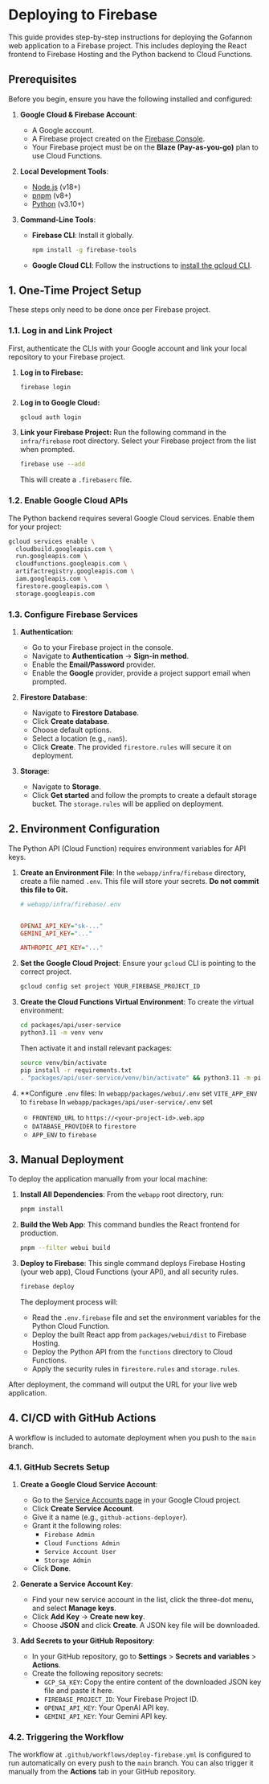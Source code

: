 # Deploying to Firebase

This guide provides step-by-step instructions for deploying the Gofannon web application to a Firebase project. This includes deploying the React frontend to Firebase Hosting and the Python backend to Cloud Functions.

## Prerequisites

Before you begin, ensure you have the following installed and configured:

1.  **Google Cloud & Firebase Account**:
    *   A Google account.
    *   A Firebase project created on the [Firebase Console](https://console.firebase.google.com/).
    *   Your Firebase project must be on the **Blaze (Pay-as-you-go)** plan to use Cloud Functions.

2.  **Local Development Tools**:
    *   [Node.js](https://nodejs.org/) (v18+)
    *   [pnpm](https://pnpm.io/installation) (v8+)
    *   [Python](https://www.python.org/downloads/) (v3.10+)

3.  **Command-Line Tools**:
    *   **Firebase CLI**: Install it globally.
        ```bash
        npm install -g firebase-tools
        ```
    *   **Google Cloud CLI**: Follow the instructions to [install the gcloud CLI](https://cloud.google.com/sdk/docs/install).

## 1. One-Time Project Setup

These steps only need to be done once per Firebase project.

### 1.1. Log in and Link Project

First, authenticate the CLIs with your Google account and link your local repository to your Firebase project.

1.  **Log in to Firebase:**
    ```bash
    firebase login
    ```

2.  **Log in to Google Cloud:**
    ```bash
    gcloud auth login
    ```

3.  **Link your Firebase Project:**
    Run the following command in the `infra/firebase` root directory. Select your Firebase project from the list when prompted.
    ```bash
    firebase use --add
    ```
    This will create a `.firebaserc` file.

### 1.2. Enable Google Cloud APIs

The Python backend requires several Google Cloud services. Enable them for your project:

```bash
gcloud services enable \
  cloudbuild.googleapis.com \
  run.googleapis.com \
  cloudfunctions.googleapis.com \
  artifactregistry.googleapis.com \
  iam.googleapis.com \
  firestore.googleapis.com \
  storage.googleapis.com
```

### 1.3. Configure Firebase Services

1.  **Authentication**:
    *   Go to your Firebase project in the console.
    *   Navigate to **Authentication** -> **Sign-in method**.
    *   Enable the **Email/Password** provider.
    *   Enable the **Google** provider, provide a project support email when prompted.

2.  **Firestore Database**:
    *   Navigate to **Firestore Database**.
    *   Click **Create database**.
    *   Choose default options.
    *   Select a location (e.g., `nam5`).
    *   Click **Create**. The provided `firestore.rules` will secure it on deployment.

3.  **Storage**:
    *   Navigate to **Storage**.
    *   Click **Get started** and follow the prompts to create a default storage bucket. The `storage.rules` will be applied on deployment.

## 2. Environment Configuration

The Python API (Cloud Function) requires environment variables for API keys.

1.  **Create an Environment File**:
    In the `webapp/infra/firebase` directory, create a file named `.env`. This file will store your secrets. **Do not commit this file to Git.**

    ```ini
    # webapp/infra/firebase/.env

    
    OPENAI_API_KEY="sk-..."
    GEMINI_API_KEY="..."

    ANTHROPIC_API_KEY="..."
    ```

2.  **Set the Google Cloud Project**:
    Ensure your `gcloud` CLI is pointing to the correct project.
    ```bash
    gcloud config set project YOUR_FIREBASE_PROJECT_ID
    ```

3. **Create the Cloud Functions Virtual Environment**:
    To create the virtual environment:
    ```bash
    cd packages/api/user-service
    python3.11 -m venv venv
    ```

    Then activate it and install relevant packages:
    ```bash
    source venv/bin/activate
    pip install -r requirements.txt
    . "packages/api/user-service/venv/bin/activate" && python3.11 -m pip install -r packages/api/user-service/requirements.txt
    ```

4. **Configure `.env` files:
    In `webapp/packages/webui/.env` set `VITE_APP_ENV` to `firebase`
    In `webapp/packages/api/user-service/.env` set
    - `FRONTEND_URL` to `https://<your-project-id>.web.app`
    - `DATABASE_PROVIDER` to `firestore`
    - `APP_ENV` to `firebase`
    
## 3. Manual Deployment

To deploy the application manually from your local machine:

1.  **Install All Dependencies**:
    From the `webapp` root directory, run:
    ```bash
    pnpm install
    ```

2.  **Build the Web App**:
    This command bundles the React frontend for production.
    ```bash
    pnpm --filter webui build
    ```

3.  **Deploy to Firebase**:
    This single command deploys Firebase Hosting (your web app), Cloud Functions (your API), and all security rules.
    ```bash
    firebase deploy
    ```

    The deployment process will:
    *   Read the `.env.firebase` file and set the environment variables for the Python Cloud Function.
    *   Deploy the built React app from `packages/webui/dist` to Firebase Hosting.
    *   Deploy the Python API from the `functions` directory to Cloud Functions.
    *   Apply the security rules in `firestore.rules` and `storage.rules`.

After deployment, the command will output the URL for your live web application.

## 4. CI/CD with GitHub Actions

A workflow is included to automate deployment when you push to the `main` branch.

### 4.1. GitHub Secrets Setup

1.  **Create a Google Cloud Service Account**:
    *   Go to the [Service Accounts page](https://console.cloud.google.com/iam-admin/serviceaccounts) in your Google Cloud project.
    *   Click **Create Service Account**.
    *   Give it a name (e.g., `github-actions-deployer`).
    *   Grant it the following roles:
        *   `Firebase Admin`
        *   `Cloud Functions Admin`
        *   `Service Account User`
        *   `Storage Admin`
    *   Click **Done**.

2.  **Generate a Service Account Key**:
    *   Find your new service account in the list, click the three-dot menu, and select **Manage keys**.
    *   Click **Add Key** -> **Create new key**.
    *   Choose **JSON** and click **Create**. A JSON key file will be downloaded.

3.  **Add Secrets to your GitHub Repository**:
    *   In your GitHub repository, go to **Settings** > **Secrets and variables** > **Actions**.
    *   Create the following repository secrets:
        *   `GCP_SA_KEY`: Copy the entire content of the downloaded JSON key file and paste it here.
        *   `FIREBASE_PROJECT_ID`: Your Firebase Project ID.
        *   `OPENAI_API_KEY`: Your OpenAI API key.
        *   `GEMINI_API_KEY`: Your Gemini API key.

### 4.2. Triggering the Workflow

The workflow at `.github/workflows/deploy-firebase.yml` is configured to run automatically on every push to the `main` branch. You can also trigger it manually from the **Actions** tab in your GitHub repository.